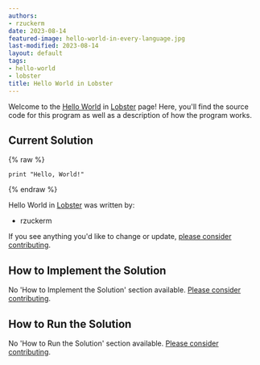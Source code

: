 ```yaml
---
authors:
- rzuckerm
date: 2023-08-14
featured-image: hello-world-in-every-language.jpg
last-modified: 2023-08-14
layout: default
tags:
- hello-world
- lobster
title: Hello World in Lobster
---
```


Welcome to the [Hello World](https://sampleprograms.io/projects/hello-world) in [Lobster](https://sampleprograms.io/languages/lobster) page! Here, you'll find the source code for this program as well as a description of how the program works.

## Current Solution

{% raw %}

```lobster
print "Hello, World!"

```

{% endraw %}

Hello World in [Lobster](https://sampleprograms.io/languages/lobster) was written by:

- rzuckerm

If you see anything you'd like to change or update, [please consider contributing](https://github.com/TheRenegadeCoder/sample-programs).

## How to Implement the Solution

No 'How to Implement the Solution' section available. [Please consider contributing](https://github.com/TheRenegadeCoder/sample-programs-website).

## How to Run the Solution

No 'How to Run the Solution' section available. [Please consider contributing](https://github.com/TheRenegadeCoder/sample-programs-website).